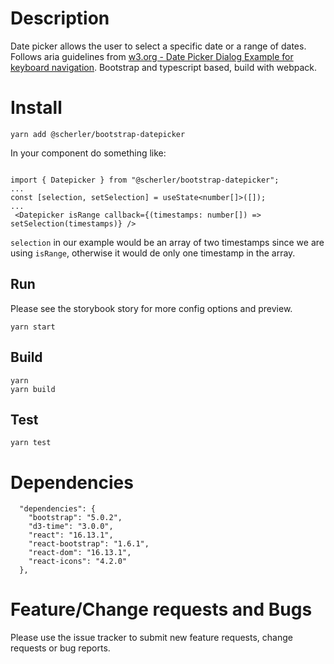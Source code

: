   # Description
  
  Date picker allows the user to select a specific date or a range of dates. Follows aria guidelines from [w3.org - Date Picker Dialog Example for keyboard navigation](https://www.w3.org/TR/wai-aria-practices/examples/dialog-modal/datepicker-dialog.html). Bootstrap and typescript based, build  with webpack.

# Install

`yarn add @scherler/bootstrap-datepicker`

In your component do something like: 

```

import { Datepicker } from "@scherler/bootstrap-datepicker";
...
const [selection, setSelection] = useState<number[]>([]);
...
 <Datepicker isRange callback={(timestamps: number[]) => setSelection(timestamps)} />
```

`selection` in our example would be an array of two timestamps since we are using `isRange`, otherwise it would de only one timestamp in the array. 

## Run 

Please see the storybook story for more config options and preview.

```
yarn start
```

## Build
```
yarn
yarn build
```

## Test
```
yarn test
```

# Dependencies
```
  "dependencies": {
    "bootstrap": "5.0.2",
    "d3-time": "3.0.0",
    "react": "16.13.1",
    "react-bootstrap": "1.6.1",
    "react-dom": "16.13.1",
    "react-icons": "4.2.0"
  },
  ```

# Feature/Change requests and Bugs

Please use the issue tracker to submit new feature requests, change requests or bug reports. 